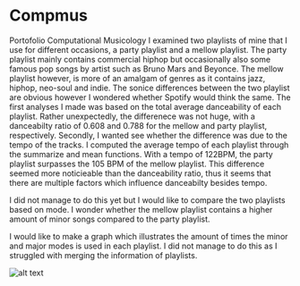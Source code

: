 # Compmus
Portofolio Computational Musicology
I examined two playlists of mine that I use for different occasions, a party playlist and a mellow playlist. The party playlist mainly contains commercial hiphop but occasionally also some famous pop songs by artist such as Bruno Mars and Beyonce. The mellow playlist however, is more of an amalgam of genres as it contains jazz, hiphop, neo-soul and indie.
The sonice differences between the two playlist are obvious however I wondered whether Spotify would think the same. The first analyses I made was based on the total average danceability of each playlist. Rather unexpectedly, the differenece was not huge, with a danceabilty ratio of 0.608 and 0.788 for the mellow and party playlist, respectively.
Secondly, I wanted see whether the difference was due to the tempo of the tracks. I computed the average tempo of each playlist through the summarize and mean functions. With a tempo of 122BPM, the party playlist surpasses the 105 BPM of the mellow playlist. This difference seemed more noticieable than the danceability ratio, thus it seems that there are multiple factors which influence danceabilty besides tempo.

I did not manage to do this yet but I would like to compare the two playlists based on mode. I wonder whether the mellow playlist contains a higher amount of minor songs compared to the party playlist.

I would like to make a graph which illustrates the amount of times the minor and major modes is used in each playlist. I did not manage to do this as I struggled with merging the information of playlists. 

![alt text](https://raw.githubusercontent.com/ampife/Compmus/tree-save/path/to/img.png)
